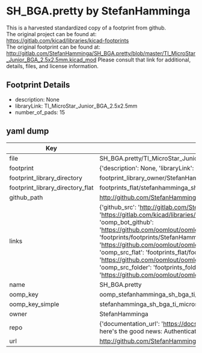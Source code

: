 # SH_BGA.pretty by StefanHamminga  
This is a harvested standardized copy of a footprint from github.  
The original project can be found at:  
https://gitlab.com/kicad/libraries/kicad-footprints  
The original footprint can be found at:
http://gitlab.com/StefanHamminga/SH_BGA.pretty/blob/master/TI_MicroStar_Junior_BGA_2.5x2.5mm.kicad_mod
Please consult that link for additional, details, files, and license information.  
## Footprint Details
* description: None  
* libraryLink: TI_MicroStar_Junior_BGA_2.5x2.5mm  
* number_of_pads: 15  
## yaml dump  
| Key | Value |  
| --- | --- |  
| file | SH_BGA.pretty/TI_MicroStar_Junior_BGA_2.5x2.5mm.kicad_mod |  
| footprint | {'description': None, 'libraryLink': 'TI_MicroStar_Junior_BGA_2.5x2.5mm', 'number_of_pads': 15} |  
| footprint_library_directory | footprint_library_owner/StefanHamminga_SH_BGA.pretty |  
| footprint_library_directory_flat | footprints_flat/stefanhamminga_sh_bga_ti_microstar_junior_bga_2_5x2_5mm/working |  
| github_path | http://github.com/StefanHamminga/SH_BGA.pretty/blob/master/TI_MicroStar_Junior_BGA_2.5x2.5mm.kicad_mod |  
| links | {'github_src': 'http://gitlab.com/StefanHamminga/SH_BGA.pretty/blob/master/TI_MicroStar_Junior_BGA_2.5x2.5mm.kicad_mod', 'github_src_repo': 'https://gitlab.com/kicad/libraries/kicad-footprints', 'oomp_bot': 'footprints/stefanhamminga_sh_bga_ti_microstar_junior_bga_2_5x2_5mm/working', 'oomp_bot_github': 'https://github.com/oomlout/oomlout_oomp_footprint_bot/tree/main/footprints/stefanhamminga_sh_bga_ti_microstar_junior_bga_2_5x2_5mm/working', 'oomp_doc': 'footprints/footprints/StefanHamminga/SH_BGA/TI_MicroStar_Junior_BGA_2.5x2.5mm/working/', 'oomp_doc_github': 'https://github.com/oomlout/oomlout_oomp_footprint_doc/tree/main/footprints/footprints/StefanHamminga/SH_BGA/TI_MicroStar_Junior_BGA_2.5x2.5mm/working', 'oomp_src_flat': 'footprints_flat/footprints_flat/stefanhamminga_sh_bga_ti_microstar_junior_bga_2_5x2_5mm/working', 'oomp_src_flat_github': 'https://github.com/oomlout/oomlout_oomp_footprint_src/tree/main/footprints_flat/stefanhamminga_sh_bga_ti_microstar_junior_bga_2_5x2_5mm/working', 'oomp_src_folder': 'footprints_folder/footprints_folder/StefanHamminga/SH_BGA/TI_MicroStar_Junior_BGA_2.5x2.5mm/working', 'oomp_src_folder_github': 'https://github.com/oomlout/oomlout_oomp_footprint_src/tree/main/footprints_folder/StefanHamminga/SH_BGA/TI_MicroStar_Junior_BGA_2.5x2.5mm/working'} |  
| name | SH_BGA.pretty |  
| oomp_key | oomp_stefanhamminga_sh_bga_ti_microstar_junior_bga_2_5x2_5mm |  
| oomp_key_simple | stefanhamminga_sh_bga_ti_microstar_junior_bga_2_5x2_5mm |  
| owner | StefanHamminga |  
| repo | {'documentation_url': 'https://docs.github.com/rest/overview/resources-in-the-rest-api#rate-limiting', 'message': "API rate limit exceeded for 84.66.173.59. (But here's the good news: Authenticated requests get a higher rate limit. Check out the documentation for more details.)"} |  
| url | http://github.com/StefanHamminga/SH_BGA.pretty |  

